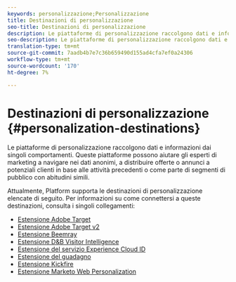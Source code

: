 ```yaml
---
keywords: personalizzazione;Personalizzazione
title: Destinazioni di personalizzazione
seo-title: Destinazioni di personalizzazione
description: Le piattaforme di personalizzazione raccolgono dati e informazioni dai singoli comportamenti. Queste piattaforme possono aiutare gli esperti di marketing a navigare nei dati anonimi, a distribuire offerte o annunci a potenziali clienti in base alle attività precedenti o come parte di segmenti di pubblico con abitudini simili.
seo-description: Le piattaforme di personalizzazione raccolgono dati e informazioni dai singoli comportamenti. Queste piattaforme possono aiutare gli esperti di marketing a navigare nei dati anonimi, a distribuire offerte o annunci a potenziali clienti in base alle attività precedenti o come parte di segmenti di pubblico con abitudini simili.
translation-type: tm+mt
source-git-commit: 7aadb4b7e7c36b659490d155ad4cfa7ef0a24306
workflow-type: tm+mt
source-wordcount: '170'
ht-degree: 7%

---
```



# Destinazioni di personalizzazione {#personalization-destinations}

Le piattaforme di personalizzazione raccolgono dati e informazioni dai singoli comportamenti. Queste piattaforme possono aiutare gli esperti di marketing a navigare nei dati anonimi, a distribuire offerte o annunci a potenziali clienti in base alle attività precedenti o come parte di segmenti di pubblico con abitudini simili.

Attualmente, Platform supporta le destinazioni di personalizzazione elencate di seguito. Per informazioni su come connettersi a queste destinazioni, consulta i singoli collegamenti:

* [Estensione Adobe Target](./adobe-target.md)
* [Estensione Adobe Target v2](./adobe-target-v2.md)
* [Estensione Beemray](./beemray.md)
* [Estensione D&amp;B Visitor Intelligence](./dnb.md)
* [Estensione del servizio Experience Cloud ID](./adobe-ecid.md)
* [Estensione del guadagno](./gainsight.md)
* [Estensione Kickfire](./kickfire.md)
* [Estensione Marketo Web Personalization](./marketo-web-personalization.md)
